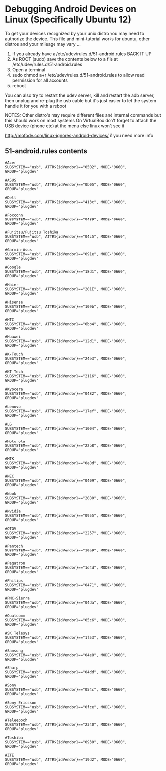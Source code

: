 Debugging Android Devices on Linux (Specifically Ubuntu 12) 
===============

To get your devices recognized by your unix distro you may need to authorize the device.  This file and mini-tutorial works for ubuntu, other distros and your mileage may vary ... 

1. If you already have a /etc/udev/rules.d/51-android.rules BACK IT UP
2. As ROOT (sudo) save the contents below to a file at /etc/udev/rules.d/51-android.rules 
3. Open a terminal 
4. sudo chmod a+r /etc/udev/rules.d/51-android.rules to allow read permission for all accounts 
5. reboot

You can also try to restart the udev server, kill and restart the adb server, then unplug and re-plug the usb cable but it's just easier to let the system handle it for you with a reboot
 
NOTES:
  Other distro's may require different files and internal commands but this should work on most systems
  On VirtualBox don't forget to attach the USB device (phone etc) at the menu else linux won't see it


http://mofodv.com/linux-ignores-android-devices/ if you need more info

51-android.rules contents
---------------
```
#Acer
SUBSYSTEM=="usb", ATTRS{idVendor}=="0502", MODE="0660", GROUP="plugdev" 

#ASUS	
SUBSYSTEM=="usb", ATTRS{idVendor}=="0b05", MODE="0660", GROUP="plugdev" 

#Dell
SUBSYSTEM=="usb", ATTRS{idVendor}=="413c", MODE="0660", GROUP="plugdev" 

#Foxconn
SUBSYSTEM=="usb", ATTRS{idVendor}=="0489", MODE="0660", GROUP="plugdev" 

#Fujitsu/Fujitsu Toshiba
SUBSYSTEM=="usb", ATTRS{idVendor}=="04c5", MODE="0660", GROUP="plugdev" 

#Garmin-Asus
SUBSYSTEM=="usb", ATTRS{idVendor}=="091e", MODE="0660", GROUP="plugdev" 

#Google
SUBSYSTEM=="usb", ATTRS{idVendor}=="18d1", MODE="0660", GROUP="plugdev" 

#Haier
SUBSYSTEM=="usb", ATTRS{idVendor}=="201E", MODE="0660", GROUP="plugdev" 

#Hisense
SUBSYSTEM=="usb", ATTRS{idVendor}=="109b", MODE="0660", GROUP="plugdev" 

#HTC	
SUBSYSTEM=="usb", ATTRS{idVendor}=="0bb4", MODE="0660", GROUP="plugdev" 

#Huawei	
SUBSYSTEM=="usb", ATTRS{idVendor}=="12d1", MODE="0660", GROUP="plugdev" 

#K-Touch
SUBSYSTEM=="usb", ATTRS{idVendor}=="24e3", MODE="0660", GROUP="plugdev" 

#KT Tech	
SUBSYSTEM=="usb", ATTRS{idVendor}=="2116", MODE="0660", GROUP="plugdev" 

#Kyocera
SUBSYSTEM=="usb", ATTRS{idVendor}=="0482", MODE="0660", GROUP="plugdev" 

#Lenovo
SUBSYSTEM=="usb", ATTRS{idVendor}=="17ef", MODE="0660", GROUP="plugdev" 

#LG
SUBSYSTEM=="usb", ATTRS{idVendor}=="1004", MODE="0660", GROUP="plugdev" 

#Motorola
SUBSYSTEM=="usb", ATTRS{idVendor}=="22b8", MODE="0660", GROUP="plugdev" 

#MTK	
SUBSYSTEM=="usb", ATTRS{idVendor}=="0e8d", MODE="0660", GROUP="plugdev" 

#NEC	
SUBSYSTEM=="usb", ATTRS{idVendor}=="0409", MODE="0660", GROUP="plugdev" 

#Nook
SUBSYSTEM=="usb", ATTRS{idVendor}=="2080", MODE="0660", GROUP="plugdev" 

#Nvidia
SUBSYSTEM=="usb", ATTRS{idVendor}=="0955", MODE="0660", GROUP="plugdev" 

#OTGV
SUBSYSTEM=="usb", ATTRS{idVendor}=="2257", MODE="0660", GROUP="plugdev" 

#Pantech
SUBSYSTEM=="usb", ATTRS{idVendor}=="10a9", MODE="0660", GROUP="plugdev" 

#Pegatron
SUBSYSTEM=="usb", ATTRS{idVendor}=="1d4d", MODE="0660", GROUP="plugdev" 

#Philips
SUBSYSTEM=="usb", ATTRS{idVendor}=="0471", MODE="0660", GROUP="plugdev" 

#PMC-Sierra	
SUBSYSTEM=="usb", ATTRS{idVendor}=="04da", MODE="0660", GROUP="plugdev" 

#Qualcomm	
SUBSYSTEM=="usb", ATTRS{idVendor}=="05c6", MODE="0660", GROUP="plugdev" 

#SK Telesys	
SUBSYSTEM=="usb", ATTRS{idVendor}=="1f53", MODE="0660", GROUP="plugdev" 

#Samsung	
SUBSYSTEM=="usb", ATTRS{idVendor}=="04e8", MODE="0660", GROUP="plugdev" 

#Sharp	
SUBSYSTEM=="usb", ATTRS{idVendor}=="04dd", MODE="0660", GROUP="plugdev" 

#Sony	
SUBSYSTEM=="usb", ATTRS{idVendor}=="054c", MODE="0660", GROUP="plugdev" 

#Sony Ericsson
SUBSYSTEM=="usb", ATTRS{idVendor}=="0fce", MODE="0660", GROUP="plugdev" 

#Teleepoch
SUBSYSTEM=="usb", ATTRS{idVendor}=="2340", MODE="0660", GROUP="plugdev" 

#Toshiba
SUBSYSTEM=="usb", ATTRS{idVendor}=="0930", MODE="0660", GROUP="plugdev" 

#ZTE
SUBSYSTEM=="usb", ATTRS{idVendor}=="19d2", MODE="0660", GROUP="plugdev" 
```
